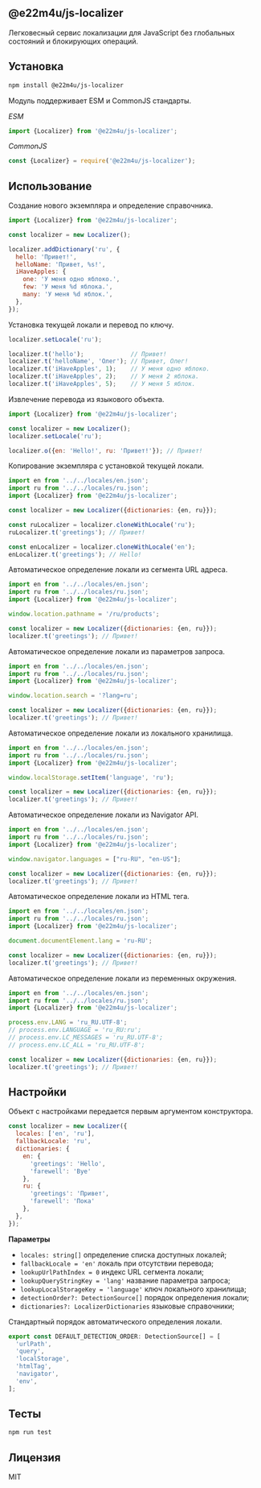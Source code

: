 ## @e22m4u/js-localizer

Легковесный сервис локализации для JavaScript без глобальных состояний
и блокирующих операций.

## Установка

```bash
npm install @e22m4u/js-localizer
```

Модуль поддерживает ESM и CommonJS стандарты.

*ESM*

```js
import {Localizer} from '@e22m4u/js-localizer';
```

*CommonJS*

```js
const {Localizer} = require('@e22m4u/js-localizer');
```

## Использование

Создание нового экземпляра и определение справочника.

```js
import {Localizer} from '@e22m4u/js-localizer';

const localizer = new Localizer();

localizer.addDictionary('ru', {
  hello: 'Привет!',
  helloName: 'Привет, %s!',
  iHaveApples: {
    one: 'У меня одно яблоко.',
    few: 'У меня %d яблока.',
    many: 'У меня %d яблок.',
  },
});
```

Установка текущей локали и перевод по ключу.

```js
localizer.setLocale('ru');

localizer.t('hello');             // Привет!
localizer.t('helloName', 'Олег'); // Привет, Олег!
localizer.t('iHaveApples', 1);    // У меня одно яблоко. 
localizer.t('iHaveApples', 2);    // У меня 2 яблока.
localizer.t('iHaveApples', 5);    // У меня 5 яблок.
```

Извлечение перевода из языкового объекта.

```js
import {Localizer} from '@e22m4u/js-localizer';

const localizer = new Localizer();
localizer.setLocale('ru');

localizer.o({en: 'Hello!', ru: 'Привет!'}); // Привет!
```

Копирование экземпляра с установкой текущей локали.

```js
import en from '../../locales/en.json';
import ru from '../../locales/ru.json';
import {Localizer} from '@e22m4u/js-localizer';

const localizer = new Localizer({dictionaries: {en, ru}});

const ruLocalizer = localizer.cloneWithLocale('ru');
ruLocalizer.t('greetings'); // Привет!

const enLocalizer = localizer.cloneWithLocale('en');
enLocalizer.t('greetings'); // Hello!
```

Автоматическое определение локали из сегмента URL адреса.

```js
import en from '../../locales/en.json';
import ru from '../../locales/ru.json';
import {Localizer} from '@e22m4u/js-localizer';

window.location.pathname = '/ru/products';

const localizer = new Localizer({dictionaries: {en, ru}});
localizer.t('greetings'); // Привет!
```

Автоматическое определение локали из параметров запроса.

```js
import en from '../../locales/en.json';
import ru from '../../locales/ru.json';
import {Localizer} from '@e22m4u/js-localizer';

window.location.search = '?lang=ru';

const localizer = new Localizer({dictionaries: {en, ru}});
localizer.t('greetings'); // Привет!
```

Автоматическое определение локали из локального хранилища.

```js
import en from '../../locales/en.json';
import ru from '../../locales/ru.json';
import {Localizer} from '@e22m4u/js-localizer';

window.localStorage.setItem('language', 'ru');

const localizer = new Localizer({dictionaries: {en, ru}});
localizer.t('greetings'); // Привет!
```

Автоматическое определение локали из Navigator API.

```js
import en from '../../locales/en.json';
import ru from '../../locales/ru.json';
import {Localizer} from '@e22m4u/js-localizer';

window.navigator.languages = ["ru-RU", "en-US"];

const localizer = new Localizer({dictionaries: {en, ru}});
localizer.t('greetings'); // Привет!
```

Автоматическое определение локали из HTML тега.

```js
import en from '../../locales/en.json';
import ru from '../../locales/ru.json';
import {Localizer} from '@e22m4u/js-localizer';

document.documentElement.lang = 'ru-RU';

const localizer = new Localizer({dictionaries: {en, ru}});
localizer.t('greetings'); // Привет!
```

Автоматическое определение локали из переменных окружения.

```js
import en from '../../locales/en.json';
import ru from '../../locales/ru.json';
import {Localizer} from '@e22m4u/js-localizer';

process.env.LANG = 'ru_RU.UTF-8';
// process.env.LANGUAGE = 'ru_RU:ru';
// process.env.LC_MESSAGES = 'ru_RU.UTF-8';
// process.env.LC_ALL = 'ru_RU.UTF-8';

const localizer = new Localizer({dictionaries: {en, ru}});
localizer.t('greetings'); // Привет!
```

## Настройки

Объект с настройками передается первым аргументом конструктора.

```js
const localizer = new Localizer({
  locales: ['en', 'ru'],
  fallbackLocale: 'ru',
  dictionaries: {
    en: {
      'greetings': 'Hello',
      'farewell': 'Bye'
    },
    ru: {
      'greetings': 'Привет',
      'farewell': 'Пока'
    },
  },
});
```

**Параметры**

- `locales: string[]` определение списка доступных локалей;
- `fallbackLocale = 'en'` локаль при отсутствии перевода;
- `lookupUrlPathIndex = 0` индекс URL сегмента локали;
- `lookupQueryStringKey = 'lang'` название параметра запроса;
- `lookupLocalStorageKey = 'language'` ключ локального хранилища;
- `detectionOrder?: DetectionSource[]` порядок определения локали;
- `dictionaries?: LocalizerDictionaries` языковые справочники;

Стандартный порядок автоматического определения локали.

```js
export const DEFAULT_DETECTION_ORDER: DetectionSource[] = [
  'urlPath',
  'query',
  'localStorage',
  'htmlTag',
  'navigator',
  'env',
];
```

## Тесты

```bash
npm run test
```

## Лицензия

MIT
